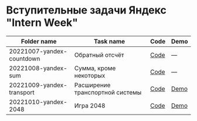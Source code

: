# Вступительные задачи Яндекс "Intern Week"

| Folder name               | Task name                       | Code                                                              | Demo
|---------------------------|---------------------------------|-------------------------------------------------------------------|-------------------------------------------------------------------------------------------------------------
| 20221007-yandex-countdown | Обратный отсчёт                 | [Code](./20221007-yandex-intern-2022/20221007-yandex-countdown)   | —
| 20221008-yandex-sum       | Сумма, кроме некоторых          | [Code](./20221007-yandex-intern-2022/20221008-yandex-sum)         | —
| 20221009-yandex-transport | Расширение транспортной системы | [Code](./20221007-yandex-intern-2022/20221009-yandex-transport)   | [Demo](https://hisbvdis.github.io/training-works/javascript/20221007-yandex-intern-2022/20221009-yandex-transport)
| 20221010-yandex-2048      | Игра 2048                       | [Code](./20221007-yandex-intern-2022/20221010-yandex-2048)        | [Demo](https://hisbvdis.github.io/training-works/javascript/20221007-yandex-intern-2022/20221010-yandex-2048)
